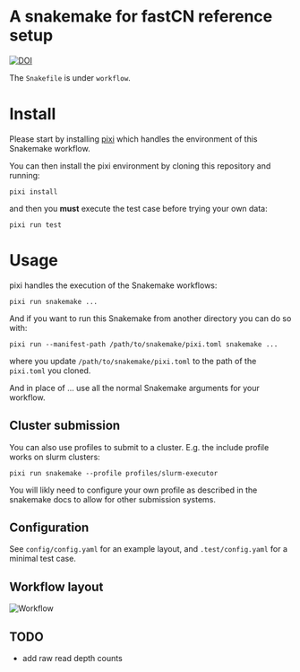 # A snakemake for fastCN reference setup

[![DOI](https://zenodo.org/badge/405398596.svg)](https://zenodo.org/badge/latestdoi/405398596)

The `Snakefile` is under `workflow`.


# Install

Please start by installing [pixi](https://pixi.sh/latest/) which handles the environment of this Snakemake workflow.


You can then install the pixi environment by cloning this repository and running:

```
pixi install
```
and then you **must** execute the test case before trying your own data:
```
pixi run test
```

# Usage
pixi handles the execution of the Snakemake workflows:
```
pixi run snakemake ...
```

And if you want to run this Snakemake from another directory you can do so with:
```
pixi run --manifest-path /path/to/snakemake/pixi.toml snakemake ...
```
where you update `/path/to/snakemake/pixi.toml` to the path of the `pixi.toml` you cloned.

And in place of ... use all the normal Snakemake arguments for your workflow.

## Cluster submission

You can also use profiles to submit to a cluster. E.g. the include profile works on slurm clusters:

```
pixi run snakemake --profile profiles/slurm-executor
```

You will likly need to configure your own profile as described in the snakemake docs to allow for other submission systems.

## Configuration

See `config/config.yaml` for an example layout, and `.test/config.yaml` for a minimal test case.

## Workflow layout

![Workflow](./docs/dag.png)

## TODO

- add raw read depth counts
